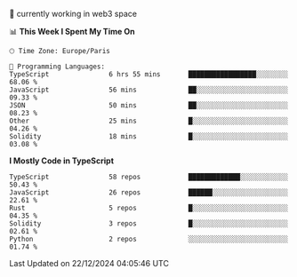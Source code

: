 🔭 currently working in web3 space

<!--START_SECTION:waka-->
📊 **This Week I Spent My Time On** 

```text
🕑︎ Time Zone: Europe/Paris

💬 Programming Languages: 
TypeScript               6 hrs 55 mins       █████████████████░░░░░░░░   68.06 % 
JavaScript               56 mins             ██░░░░░░░░░░░░░░░░░░░░░░░   09.33 % 
JSON                     50 mins             ██░░░░░░░░░░░░░░░░░░░░░░░   08.23 % 
Other                    25 mins             █░░░░░░░░░░░░░░░░░░░░░░░░   04.26 % 
Solidity                 18 mins             █░░░░░░░░░░░░░░░░░░░░░░░░   03.08 % 
```

**I Mostly Code in TypeScript** 

```text
TypeScript               58 repos            █████████████░░░░░░░░░░░░   50.43 % 
JavaScript               26 repos            ██████░░░░░░░░░░░░░░░░░░░   22.61 % 
Rust                     5 repos             █░░░░░░░░░░░░░░░░░░░░░░░░   04.35 % 
Solidity                 3 repos             █░░░░░░░░░░░░░░░░░░░░░░░░   02.61 % 
Python                   2 repos             ░░░░░░░░░░░░░░░░░░░░░░░░░   01.74 % 
```




 Last Updated on 22/12/2024 04:05:46 UTC
<!--END_SECTION:waka-->
